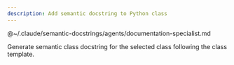 ```yaml
---
description: Add semantic docstring to Python class
---
```


@~/.claude/semantic-docstrings/agents/documentation-specialist.md

Generate semantic class docstring for the selected class following the class template.
